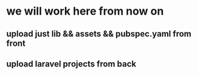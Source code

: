# we will work here from now on 
## upload just lib && assets && pubspec.yaml from front 
## upload laravel projects from back 
